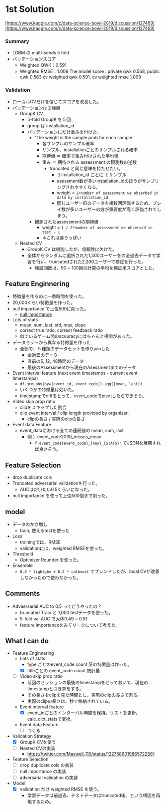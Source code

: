 # 1st Solution

[https://www.kaggle.com/c/data-science-bowl-2019/discussion/127469](https://www.kaggle.com/c/data-science-bowl-2019/discussion/127469)

### Summary

- LGBM の multi-seeds 5 fold.
- バリデーションスコア
    - Weighted QWK：0.591
    - Weighted RMSE：1.009
The model score :
private qwk 0.568, public qwk 0.563
cv weighted qwk 0.591, cv weighted rmse 1.009

### Validation

- ローカルCVだけを信じてスコアを改善した。
- バリデーションは２種類
    - GroupK CV
        - 5-fold GroupK を５回
        - group は installation_id
        - バリデーションにだけ重みを付けた。
            - ' the weight is the sample prob for each sample '
                - 各サンプルのサンプル確率
                - サンプル、installationごとのサンプルされる確率
                - 期待値 ＝ 確率で重み付けされた平均値
                - 重み ＝ 期待される assessment の観測数の逆数
                    - truncated と同じ意味を持たせたい。
                        - １installation_id ごとに １サンプル
                        - asessment数が多いinstallation_idのほうがサンプリングされやすくなる。
                        - weight = `1/number of assessment we obserbed in data by installation_id`
                        - 同じユーザーIDのデータを複数回評価するため、プレイ数が多いユーザーの方が重要度が高く評価されてしまう。
            - 観測されたassessmentの期待値
                - weight = `1 / 2*number of assessment we observed in test - 1`
                - ＊これは違うっぽい
    - Nested CV
      - GroupK CV は機能したが、信頼性に欠けた。
      - 全体からランダムに選択された1,400ユーザーをの全過去データで学習を行い、truncatedされた2,200ユーザーで検証を行った。
        - 検証回数は、50 ~ 100回の計算の平均を検証用スコアとした。



## Feature Enginnering
- 特徴量を作るのに一番時間を使った。
- 20,000くらい特徴量を作った。
- null importance で上位500に削った。
  - [null importance](https://www.kaggle.com/ogrellier/feature-selection-with-null-importances)
- Lots of stats
  - mean, sum, last, std, max, slope
  - correct true ratio, correct feedback ratio
  - 似ているゲーム間のacuuracyにはちゃんと相関があった。
- データセットから異なる特徴量を作った
  - 全部で、５種類のデータセットを作りjoinした
    - 全過去のデータ
    - 直前の5, 12, 48時間のデータ
    - 最後のAssessmentから現在のAsessmentまでのデータ
- Event interval feature (next event timestamps - current event timestamps)
  - `df.groupby(by=[event_id, event_code]).agg([mean, last])`
  - いくつかの特徴量は効いた。
  - timestampでdiffをとって、event_codeでpivotしたらできそう。
- Video skip prop ratio 
  - clipをスキップした割合
  - clip event interval / clip length provided by organizer.
    - clipの長さ / 実際のclipの長さ
- Event data Feature
  - event_dataにおける全ての連続値の mean, sum, last
    - 例 ）event_code2030_misses_mean
      - `f'event_code{event_code}_{key}_{STATS}'` でJSONを展開すれば良さそう。


## Feature Selection
- drop duplicate cols
- Truncated adversarial validationを行った。
  - AUCはだいたい0.5くらいになった。
- null importance を使って上位500個まで削った。

## model
- データのかさ増し
  - train, 使えるtestを使った
- Loss
  - trainingでは、RMSE
  - validationには、weighted RMSEを使った。
- Threshold
  - Optimizer Rounder を使った。
- Ensemble
  - `0.8 * lightgbm + 0.2 * catboost` でブレンドしたが、local CVが改善しなかったので使わなかった。


## Comments
- Advaersarial AUC to 0.5 ってどうやったの？
  - truncated Train と 1,000 testデータを使った。
  - 5-fold val AUC で大体0.49 ~ 0.51
  - feature importanceをみてリークについて考えた。


## What I can do 
- Feature Enginnering
  - Lots of stats
    - type ごとのevent_code count 系の特徴量は作った。
    - [x] titleごとの event_code count 統計量
  - [ ] Video skip prop ratio
    - 前回のセッションの最後のtimestampをとっておいて、現在のtimestampと引き算をする。
    - その長さをclipを見た時間とし、実際のclipの長さで割る。
    - 実際のclipの長さは、秒で格納されている。
  - Event interval feature
    - [x] event_idごとのインターバル時間を保持。リストを更新。calc_dict_statsで変換。
  - Event data Feature
    - [ ] つくる
- Validation Strategy
  - [x] GroupK CVを使う
  - [ ] Nested CVの実装
    - https://twitter.com/Maxwell_110/status/1227586019865722881
- Feature Selection
  - [ ] drop duplicate cols の実装
  - [ ] null importance の実装
  - [ ] adversarial validation の実装
- Model
  - [x] validation だけ weighted RMSE を使う。
    - 学習データは前過去、テストデータはtruncated後、という構図を再現するため。
